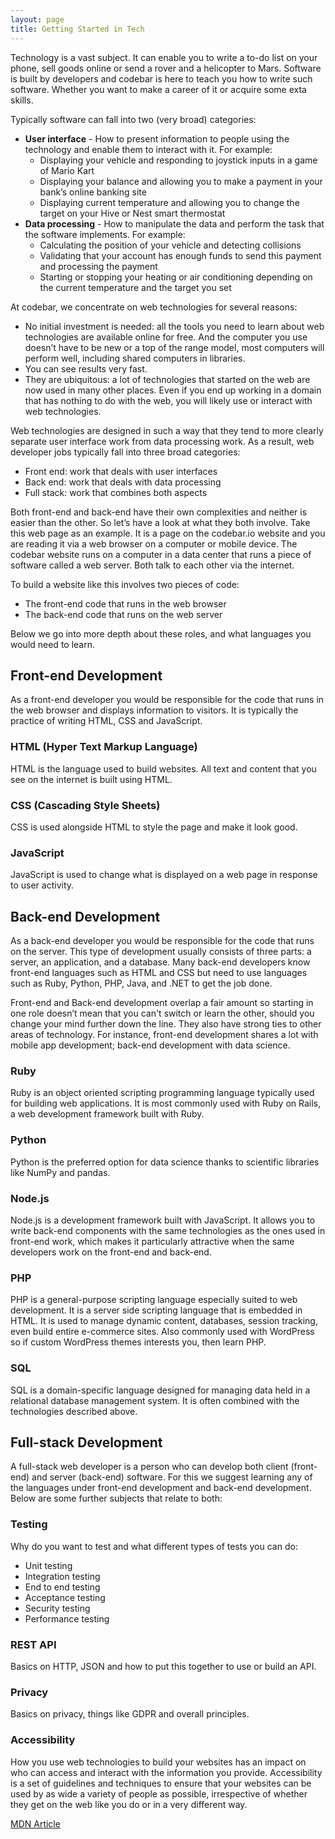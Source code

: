 ```yaml
---
layout: page
title: Getting Started in Tech
---
```


Technology is a vast subject. It can enable you to write a to-do list on your phone, sell goods online or send a rover and a helicopter to Mars. Software is built by developers and codebar is here to teach you how to write such software. Whether you want to make a career of it or acquire some exta skills.

Typically software can fall into two (very broad) categories:

- **User interface** - How to present information to people using the technology and enable them to interact with it. For example:
    - Displaying your vehicle and responding to joystick inputs in a game of Mario Kart
    - Displaying your balance and allowing you to make a payment in your bank’s online banking site
    - Displaying current temperature and allowing you to change the target on your Hive or Nest smart thermostat
- **Data processing** - How to manipulate the data and perform the task that the software implements. For example:
    - Calculating the position of your vehicle and detecting collisions
    - Validating that your account has enough funds to send this payment and processing the payment
    - Starting or stopping your heating or air conditioning depending on the current temperature and the target you set

At codebar, we concentrate on web technologies for several reasons:

- No initial investment is needed: all the tools you need to learn about web technologies are available online for free. And the computer you use doesn’t have to be new or a top of the range model, most computers will perform well, including shared computers in libraries.
- You can see results very fast.
- They are ubiquitous: a lot of technologies that started on the web are now used in many other places. Even if you end up working in a domain that has nothing to do with the web, you will likely use or interact with web technologies.

Web technologies are designed in such a way that they tend to more clearly separate user interface work from data processing work. As a result, web developer jobs typically fall into three broad categories:
- Front end: work that deals with user interfaces
- Back end: work that deals with data processing
- Full stack: work that combines both aspects

Both front-end and back-end have their own complexities and neither is easier than the other. So let’s have a look at what they both involve. Take this web page as an example. It is a page on the codebar.io website and you are reading it via a web browser on a computer or mobile device. The codebar website runs on a computer in a data center that runs a piece of software called a web server. Both talk to each other via the internet.

To build a website like this involves two pieces of code:
- The front-end code that runs in the web browser
- The back-end code that runs on the web server

Below we go into more depth about these roles, and what languages you would need to learn.

## Front-end Development

As a front-end developer you would be responsible for the code that runs in the web browser and displays information to visitors. It is typically the practice of writing HTML, CSS and JavaScript.

### HTML (Hyper Text Markup Language)

HTML is the language used to build websites. All text and content that you see on the internet is built using HTML.

### CSS (Cascading Style Sheets)

CSS is used alongside HTML to style the page and make it look good.

### JavaScript

JavaScript is used to change what is displayed on a web page in response to user activity.

## Back-end Development

As a back-end developer you would be responsible for the code that runs on the server. This type of development usually consists of three parts: a server, an application, and a database. Many back-end developers know front-end languages such as HTML and CSS but need to use languages such as Ruby, Python, PHP, Java, and .NET to get the job done.

Front-end and Back-end development overlap a fair amount so starting in one role doesn’t mean that you can't switch or learn the other, should you change your mind further down the line. They also have strong ties to other areas of technology. For instance, front-end development shares a lot with mobile app development; back-end development with data science.

### Ruby
Ruby is an object oriented scripting programming language typically used for building web applications. It is most commonly used with Ruby on Rails, a web development framework built with Ruby.

### Python
Python is the preferred option for data science thanks to scientific libraries like NumPy and pandas.

### Node.js
Node.js is a development framework built with JavaScript. It allows you to write back-end components with the same technologies as the ones used in front-end work, which makes it particularly attractive when the same developers work on the front-end and back-end.

### PHP
PHP is a general-purpose scripting language especially suited to web development. It is a server side scripting language that is embedded in HTML. It is used to manage dynamic content, databases, session tracking, even build entire e-commerce sites. Also commonly used with WordPress so if custom WordPress themes interests you, then learn PHP.

### SQL
SQL is a domain-specific language designed for managing data held in a relational database management system. It is often combined with the technologies described above.

## Full-stack Development

A full-stack web developer is a person who can develop both client (front-end) and server (back-end) software. For this we suggest learning any of the languages under front-end development and back-end development. Below are some further subjects that relate to both:

### Testing
Why do you want to test and what different types of tests you can do:
- Unit testing
- Integration testing
- End to end testing
- Acceptance testing
- Security testing
- Performance testing

### REST API
Basics on HTTP, JSON and how to put this together to use or build an API.

### Privacy
Basics on privacy, things like GDPR and overall principles.

### Accessibility
How you use web technologies to build your websites has an impact on who can access and interact with the information you provide. Accessibility is a set of guidelines and techniques to ensure that your websites can be used by as wide a variety of people as possible, irrespective of whether they get on the web like you do or in a very different way.

[MDN Article](https://developer.mozilla.org/en-US/docs/Learn/Accessibility)
